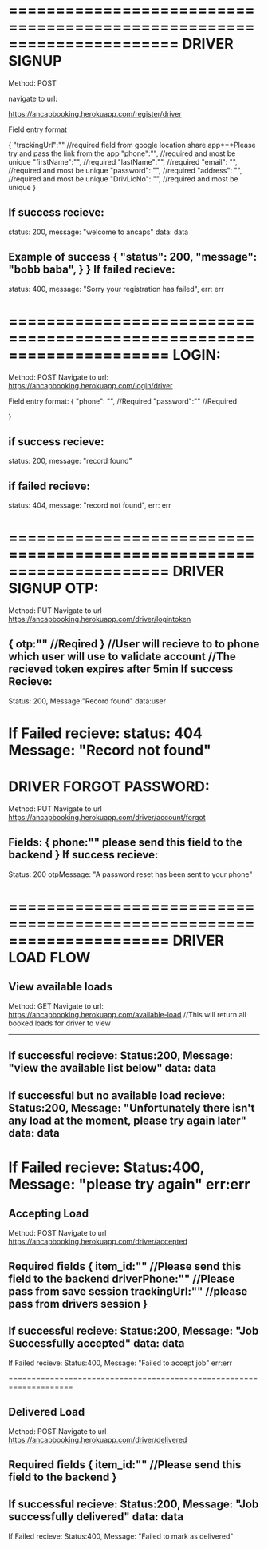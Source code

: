 ======================================================================
DRIVER SIGNUP
======================================================================
Method: POST

navigate to url:

https://ancapbooking.herokuapp.com/register/driver

Field entry format

{
  "trackingUrl":""	//required field from google location share app***Please try and pass the link from the app
  "phone":"",		//required and most be unique
  "firstName":"",	//required
  "lastName":"",	//required
  "email": "",		//required and most be unique
  "password": "",	//required 
  "address": "",	//required and most be unique
  "DrivLicNo": "", 	//required and most be unique
}

If success recieve:
---------------------------------------------------------------------
status: 200,
message: "welcome to ancaps"
data: data


Example of success
{
    "status": 200,
    "message": "bobb baba",
    }
}
If failed recieve:
---------------------------------------------------------------------
status: 400,
message: "Sorry your registration has failed",
err: err


=====================================================================
LOGIN:
=====================================================================
Method: POST
Navigate to url:
https://ancapbooking.herokuapp.com/login/driver

Field entry format:
{
"phone": "",		//Required
"password":""		//Required

}

if success recieve:
---------------------------------------------------------------------
status: 200,
message: "record found"

if failed recieve:
---------------------------------------------------------------------
status: 404, 
message: "record not found",
err: err

=====================================================================
DRIVER SIGNUP OTP:
=====================================================================
Method: PUT
Navigate to url
https://ancapbooking.herokuapp.com/driver/logintoken

{
	otp:"" 		//Reqired
}			//User will recieve to to phone which user will use to validate account
			//The recieved token expires after 5min
If success Recieve:
---------------------------------------------------------------------
Status: 200,
Message:"Record found"
data:user

If Failed recieve:
status: 404
Message: "Record not found"
=====================================================================
DRIVER FORGOT PASSWORD:
=====================================================================
Method: PUT
Navigate to url
https://ancapbooking.herokuapp.com/driver/account/forgot

Fields:
{
	phone:""	please send this field to the backend
}
If success recieve:
---------------------------------------------------------------------
Status: 200
otpMessage: "A password reset has been sent to your phone"


=====================================================================
DRIVER LOAD FLOW
=====================================================================

View available loads
---------------------------------------------------------------------
Method: GET
Navigate to url:
https://ancapbooking.herokuapp.com/available-load
	//This will return all booked loads for driver to view

--------------------------------------------------------------------
If successful recieve:
Status:200,
Message: "view the available list below"
data: data
--------------------------------------------------------------------
If successful but no available load recieve:
Status:200,
Message: "Unfortunately there isn't any load at the moment, please try again later"
data: data
--------------------------------------------------------------------
If Failed recieve:
Status:400,
Message: "please try again"
err:err
=====================================================================


Accepting Load
---------------------------------------------------------------------
Method: POST
Navigate to url
https://ancapbooking.herokuapp.com/driver/accepted

Required fields
{
	item_id:""	//Please send this field to the backend
	driverPhone:""	//Please pass from save session
	trackingUrl:""	//please pass from drivers session
}
--------------------------------------------------------------------
If successful recieve:
Status:200,
Message: "Job Successfully accepted"
data: data
--------------------------------------------------------------------
If Failed recieve:
Status:400,
Message: "Failed to accept job"
err:err

====================================================================


Delivered Load
--------------------------------------------------------------------
Method: POST
Navigate to url
https://ancapbooking.herokuapp.com/driver/delivered

Required fields
{
	item_id:""	//Please send this field to the backend
}
-------------------------------------------------------------------
If successful recieve:
Status:200,
Message: "Job successfully delivered"
data: data
-------------------------------------------------------------------
If Failed recieve:
Status:400,
Message: "Failed to mark as delivered"



